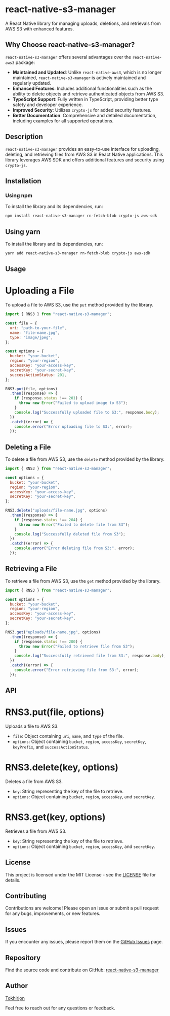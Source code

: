 # react-native-s3-manager

A React Native library for managing uploads, deletions, and retrievals from AWS S3 with enhanced features.

## Why Choose react-native-s3-manager?

`react-native-s3-manager` offers several advantages over the `react-native-aws3` package:

- **Maintained and Updated**: Unlike `react-native-aws3`, which is no longer maintained, `react-native-s3-manager` is actively maintained and regularly updated.
- **Enhanced Features**: Includes additional functionalities such as the ability to delete objects and retrieve authenticated objects from AWS S3.
- **TypeScript Support**: Fully written in TypeScript, providing better type safety and developer experience.
- **Improved Security**: Utilizes `crypto-js` for added security features.
- **Better Documentation**: Comprehensive and detailed documentation, including examples for all supported operations.

## Description

`react-native-s3-manager` provides an easy-to-use interface for uploading, deleting, and retrieving files from AWS S3 in React Native applications. This library leverages AWS SDK and offers additional features and security using `crypto-js`.

## Installation

### Using npm

To install the library and its dependencies, run:

```bash
npm install react-native-s3-manager rn-fetch-blob crypto-js aws-sdk
```

## Using yarn

To install the library and its dependencies, run:

```bash
yarn add react-native-s3-manager rn-fetch-blob crypto-js aws-sdk

```

## Usage

# Uploading a File

To upload a file to AWS S3, use the `put` method provided by the library.

```jsx
import { RNS3 } from "react-native-s3-manager";

const file = {
  uri: "path-to-your-file",
  name: "file-name.jpg",
  type: "image/jpeg",
};

const options = {
  bucket: "your-bucket",
  region: "your-region",
  accessKey: "your-access-key",
  secretKey: "your-secret-key",
  successActionStatus: 201,
};

RNS3.put(file, options)
  .then((response) => {
    if (response.status !== 201) {
      throw new Error("Failed to upload image to S3");
    }
    console.log("Successfully uploaded file to S3:", response.body);
  })
  .catch((error) => {
    console.error("Error uploading file to S3:", error);
  });
```

## Deleting a File

To delete a file from AWS S3, use the `delete` method provided by the library.

```jsx
import { RNS3 } from "react-native-s3-manager";

const options = {
  bucket: "your-bucket",
  region: "your-region",
  accessKey: "your-access-key",
  secretKey: "your-secret-key",
};

RNS3.delete("uploads/file-name.jpg", options)
  .then((response) => {
    if (response.status !== 204) {
      throw new Error("Failed to delete file from S3");
    }
    console.log("Successfully deleted file from S3");
  })
  .catch((error) => {
    console.error("Error deleting file from S3:", error);
  });
```

## Retrieving a File

To retrieve a file from AWS S3, use the `get` method provided by the library.

```jsx
import { RNS3 } from "react-native-s3-manager";

const options = {
  bucket: "your-bucket",
  region: "your-region",
  accessKey: "your-access-key",
  secretKey: "your-secret-key",
};

RNS3.get("uploads/file-name.jpg", options)
  .then((response) => {
    if (response.status !== 200) {
      throw new Error("Failed to retrieve file from S3");
    }
    console.log("Successfully retrieved file from S3:", response.body);
  })
  .catch((error) => {
    console.error("Error retrieving file from S3:", error);
  });
```

## API

# RNS3.put(file, options)

Uploads a file to AWS S3.

- `file`: Object containing `uri`, `name`, and `type` of the file.
- `options`: Object containing `bucket`, `region`, `accessKey`, `secretKey`, `keyPrefix`, and `successActionStatus`.

# RNS3.delete(key, options)

Deletes a file from AWS S3.

- `key`: String representing the key of the file to retrieve.
- `options`: Object containing `bucket`, `region`, `accessKey`, and `secretKey`.

# RNS3.get(key, options)

Retrieves a file from AWS S3.

- `key`: String representing the key of the file to retrieve.
- `options`: Object containing `bucket`, `region`, `accessKey`, and `secretKey`.

## License

This project is licensed under the MIT License - see the [LICENSE](https://github.com/Justin9606/react-native-s3-manager/blob/master/LICENSE.txt) file for details.

## Contributing

Contributions are welcome! Please open an issue or submit a pull request for any bugs, improvements, or new features.

## Issues

If you encounter any issues, please report them on the [GitHub Issues](https://github.com/Justin9606/react-native-s3-manager/issues) page.

## Repository

Find the source code and contribute on GitHub: [react-native-s3-manager](https://github.com/Justin9606/react-native-s3-manager)

## Author

[Tokhirjon](https://tonybek.com/)

Feel free to reach out for any questions or feedback.

